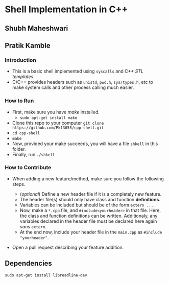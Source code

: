 # Shell Implementation in C++
## Shubh Maheshwari 
## Pratik Kamble

### Introduction

- This is a basic shell implemented using `syscalls` and C++ _STL templates_.
- C/C++ provides headers such as `unistd`, `pwd.h`, `sys/types.h`, etc to make system calls and other process calling much easier.

### How to Run

- First, make sure you have _make_ installed.
	- `sudo apt-get install make`
- Clone this repo to your computer  `git clone https://github.com/Pk13055/cpp-shell.git`
- `cd cpp-shell`
- `make`
- Now, provided your make succeeds, you will have a file `shkell` in this folder.
- Finally, run `./shkell`

### How to Contribute

- When adding a new feature/method, make sure you follow the following steps.
	- (_optional_) Define a new header file if it is a completely new feature.
	- The header file(s) should only have class and function **definitions**.
	- Variables can be included but should be of the form `extern ...`.
	- Now, make a `*.cpp` file, and `#include<yourheader>` in that file. Here, the class and function definitions can be written. Additionaly, any variables declared in the header file must be declared here again _sans_ `extern`.
	- At the end now, include your header file in the `main.cpp` as `#include "yourheader"`.

- Open a pull request describing your feature addition.

## Dependencies 
	sudo apt-get install libreadline-dev 
